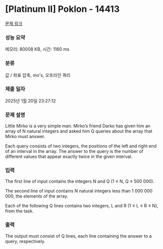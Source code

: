 # [Platinum II] Poklon - 14413 

[문제 링크](https://www.acmicpc.net/problem/14413) 

### 성능 요약

메모리: 80008 KB, 시간: 1160 ms

### 분류

값 / 좌표 압축, mo's, 오프라인 쿼리

### 제출 일자

2025년 1월 20일 23:27:12

### 문제 설명

<p>Little Mirko is a very simple man. Mirko’s friend Darko has given him an array of N natural integers and asked him Q queries about the array that Mirko must answer.</p>

<p>Each query consists of two integers, the positions of the left and right end of an interval in the array. The answer to the query is the number of different values that appear exactly twice in the given interval.</p>

### 입력 

 <p>The first line of input contains the integers N and Q (1 ≤ N, Q ≤ 500 000).</p>

<p>The second line of input contains N natural integers less than 1 000 000 000, the elements of the array.</p>

<p>Each of the following Q lines contains two integers, L and R (1 ≤ L ≤ R ≤ N), from the task.</p>

### 출력 

 <p>The output must consist of Q lines, each line containing the answer to a query, respectively.</p>

